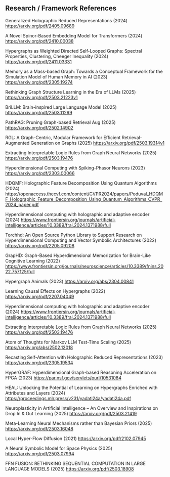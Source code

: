 ## Research / Framework References
Generalized Holographic Reduced Representations (2024)
https://arxiv.org/pdf/2405.09689

A Novel Spinor-Based Embedding Model for
Transformers (2024)
https://arxiv.org/pdf/2410.00038

Hypergraphs as Weighted Directed Self-Looped Graphs:
Spectral Properties, Clustering, Cheeger Inequality (2024)
https://arxiv.org/pdf/2411.03331

Memory as a Mass-based Graph: Towards a Conceptual Framework for the Simulation Model of Human Memory in AI (2023)
https://arxiv.org/pdf/2305.19274

Rethinking Graph Structure Learning in the Era of LLMs (2025)
https://arxiv.org/pdf/2503.21223v1

BriLLM: Brain-inspired Large Language Model (2025)
https://arxiv.org/pdf/2503.11299

PathRAG: Pruning Graph-based Retrieval Aug (2025)
https://arxiv.org/pdf/2502.14902

RGL: A Graph-Centric, Modular Framework for Efficient
Retrieval-Augmented Generation on Graphs (2025)
https://arxiv.org/pdf/2503.19314v1

Extracting Interpretable Logic Rules from Graph Neural Networks (2025)
https://arxiv.org/pdf/2503.19476

Hyperdimensional Computing with Spiking-Phasor Neurons (2023)
https://arxiv.org/pdf/2303.00066

HDQMF: Holographic Feature Decomposition Using Quantum Algorithms (2024)
https://openaccess.thecvf.com/content/CVPR2024/papers/Poduval_HDQMF_Holographic_Feature_Decomposition_Using_Quantum_Algorithms_CVPR_2024_paper.pdf

Hyperdimensional computing with holographic and adaptive encoder (2024)
https://www.frontiersin.org/journals/artificial-intelligence/articles/10.3389/frai.2024.1371988/full

Torchhd: An Open Source Python Library to Support
Research on Hyperdimensional Computing and
Vector Symbolic Architectures (2022)
https://arxiv.org/pdf/2205.09208

GrapHD: Graph-Based Hyperdimensional Memorization for Brain-Like Cognitive Learning (2022)
https://www.frontiersin.org/journals/neuroscience/articles/10.3389/fnins.2022.757125/full

Hypergraph Animals (2023)
https://arxiv.org/abs/2304.00841

Learning Causal Effects on Hypergraphs (2022)
https://arxiv.org/pdf/2207.04049

Hyperdimensional computing with holographic and adaptive encoder (2024)
https://www.frontiersin.org/journals/artificial-intelligence/articles/10.3389/frai.2024.1371988/full

Extracting Interpretable Logic Rules from Graph Neural Networks (2025)
https://arxiv.org/pdf/2503.19476

Atom of Thoughts for Markov LLM Test-Time Scaling (2025)
https://arxiv.org/abs/2502.12018

Recasting Self-Attention with Holographic Reduced Representations (2023)
https://arxiv.org/pdf/2305.19534

HyperGRAF: Hyperdimensional Graph-based
Reasoning Acceleration on FPGA (2023)
https://par.nsf.gov/servlets/purl/10531084

HEAL: Unlocking the Potential of Learning on Hypergraphs
Enriched with Attributes and Layers (2024)
https://proceedings.mlr.press/v231/yadati24a/yadati24a.pdf

Neuroplasticity in Artificial Intelligence – An
Overview and Inspirations on Drop In & Out
Learning (2025)
https://arxiv.org/pdf/2503.21419

Meta-Learning Neural Mechanisms rather than Bayesian Priors (2025)
https://arxiv.org/pdf/2503.16048

Local Hyper-Flow Diffusion (2021)
https://arxiv.org/pdf/2102.07945

A Neural Symbolic Model for Space Physics (2025)
https://arxiv.org/pdf/2503.07994

FFN FUSION: RETHINKING SEQUENTIAL COMPUTATION IN
LARGE LANGUAGE MODELS (2025)
https://arxiv.org/pdf/2503.18908


